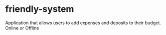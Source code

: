 # friendly-system
Application that allows users to add expenses and deposits to their budget. Online or Offline
